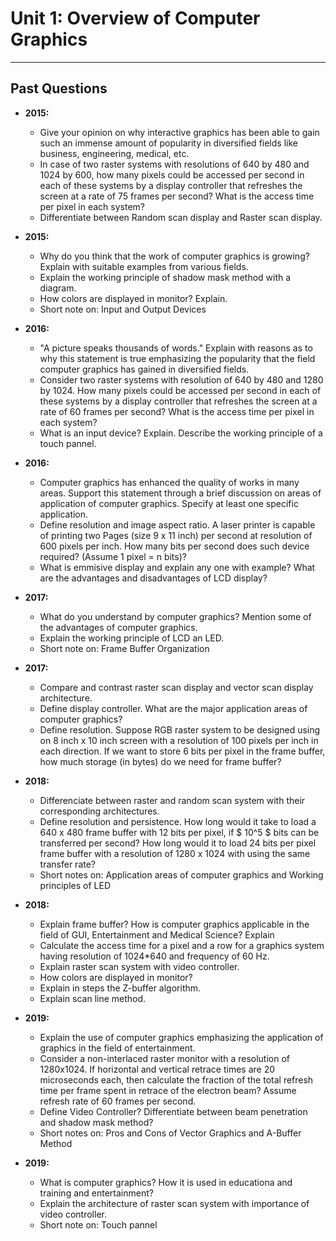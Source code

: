 # Unit 1: Overview of Computer Graphics

---

## Past Questions

- **2015:**
    - Give your opinion on why interactive graphics has been able to gain such an immense amount of popularity in diversified fields like business, engineering, medical, etc.
    - In case of two raster systems with resolutions of 640 by 480 and 1024 by 600, how many pixels could be accessed per second in each of these systems by a display controller that refreshes the screen at a rate of 75 frames per second? What is the access time per pixel in each system?
    - Differentiate between Random scan display and Raster scan display.

- **2015:**
    - Why do you think that the work of computer graphics is growing? Explain with suitable examples from various fields.
    - Explain the working principle of shadow mask method with a diagram.
    - How colors are displayed in monitor? Explain.
    - Short note on: Input and Output Devices

- **2016:**
    - "A picture speaks thousands of words." Explain with reasons as to why this statement is true emphasizing the popularity that the field computer graphics has gained in diversified fields.
    - Consider two raster systems with resolution of 640 by 480 and 1280 by 1024. How many pixels could be accessed per second in each of these systems by a display controller that refreshes the screen at a rate of 60 frames per second? What is the access time per pixel in each system?
    - What is an input device? Explain. Describe the working principle of a touch pannel.

- **2016:**
    - Computer graphics has enhanced the quality of works in many areas. Support this statement through a brief discussion on areas of application of computer graphics. Specify at least one specific application.
    - Define resolution and image aspect ratio. A laser printer is capable of printing two Pages (size 9 x 11 inch) per second at resolution of 600 pixels per inch. How many bits per second does such device required? (Assume 1 pixel = n bits)?
    - What is emmisive display and explain any one with example? What are the advantages and disadvantages of LCD display?

- **2017:**
    - What do you understand by computer graphics? Mention some of the advantages of computer graphics.
    - Explain the working principle of LCD an LED.
    - Short note on: Frame Buffer Organization

- **2017:**
    - Compare and contrast raster scan display and vector scan display architecture.
    - Define display controller. What are the major application areas of computer graphics?
    - Define resolution. Suppose RGB raster system to be designed using on 8 inch x 10 inch screen with a resolution of 100 pixels per inch in each direction. If we want to store 6 bits per pixel in the frame buffer, how much storage (in bytes) do we need for frame buffer?

- **2018:**
    - Differenciate between raster and random scan system with their corresponding architectures.
    - Define resolution and persistence. How long would it take to load a 640 x 480 frame buffer with 12 bits per pixel, if $ 10^5 $ bits can be transferred per second? How long would it to load 24 bits per pixel frame buffer with a resolution of 1280 x 1024 with using the same transfer rate?
    - Short notes on: Application areas of computer graphics and Working principles of LED

- **2018:**
    - Explain frame buffer? How is computer graphics applicable in the field of GUI, Entertainment and Medical Science? Explain
    - Calculate the access time for a pixel and a row for a graphics system having resolution of 1024*640 and frequency of 60 Hz.
    - Explain raster scan system with video controller.
    - How colors are displayed in monitor?
    - Explain in steps the Z-buffer algorithm.
    - Explain scan line method.

- **2019:**
    - Explain the use of computer graphics emphasizing the application of graphics in the field of entertainment.
    - Consider a non-interlaced raster monitor with a resolution of 1280x1024. If horizontal and vertical retrace times are 20 microseconds each, then calculate the fraction of the total refresh time per frame spent in retrace of the electron beam? Assume refresh rate of 60 frames per second.
    - Define Video Controller? Differentiate between beam penetration and shadow mask method?
    - Short notes on: Pros and Cons of Vector Graphics and A-Buffer Method

- **2019:**
    - What is computer graphics? How it is used in educationa and training and entertainment?
    - Explain the architecture of raster scan system with importance of video controller.
    - Short note on: Touch pannel

